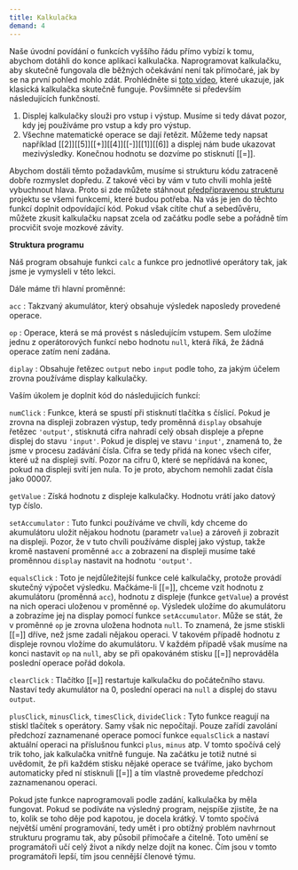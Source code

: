 ```yaml
---
title: Kalkulačka
demand: 4
---
```


Naše úvodní povídání o funkcích vyššího řádu přímo vybízí k tomu, abychom dotáhli do konce aplikaci kalkulačka. Naprogramovat kalkulačku, aby skutečně fungovala dle běžných očekávání není tak přímočaré, jak by se na první pohled mohlo zdát. Prohlédněte si [toto video](assets/kalkulacka.mp4), které ukazuje, jak klasická kalkulačka skutečně funguje. Povšimněte si především následujících funkčností.

1. Displej kalkulačky slouži pro vstup i výstup. Musíme si tedy dávat pozor, kdy jej používáme pro vstup a kdy pro výstup.
1. Všechne matematické operace se dají řetězit. Můžeme tedy napsat například [[2]][[5]][[+]][[4]][[-]][[1]][[6]] a displej nám bude ukazovat mezivýsledky. Konečnou hodnotu se dozvíme po stisknutí [[=]].

Abychom dostáli těmto požadavkům, musíme si strukturu kódu zatraceně dobře rozmyslet dopředu. Z takové věci by vám v tuto chvíli mohla ještě vybuchnout hlava. Proto si zde můžete stáhnout [předpřipravenou strukturu](assets/kalkulacka-zadani.zip) projektu se všemi funkcemi, které budou potřeba. Na vás je jen do těchto funkcí doplnit odpovídající kód. Pokud však cítíte chuť a sebedůvěru, můžete zkusit kalkulačku napsat zcela od začátku podle sebe a pořádně tím procvičit svoje mozkové závity.

**Struktura programu**

Náš program obsahuje funkci `calc` a funkce pro jednotlivé operátory tak, jak jsme je vymysleli v této lekci.

Dále máme tři hlavní proměnné:

`acc`
: Takzvaný akumulátor, který obsahuje výsledek naposledy provedené operace.

`op`
: Operace, která se má provést s následujícím vstupem. Sem uložíme jednu z operátorových funkcí nebo hodnotu `null`, která říká, že žádná operace zatím není zadána.

`diplay`
: Obsahuje řetězec `output` nebo `input` podle toho, za jakým účelem zrovna používáme display kalkulačky.

Vaším úkolem je doplnit kód do následujicích funkcí:

`numClick`
: Funkce, která se spustí při stisknutí tlačítka s číslicí. Pokud je zrovna na displeji zobrazen výstup, tedy proměnná `display` obsahuje řetězec `'output'`, stisknutá cifra nahradí celý obsah displeje a přepne displej do stavu `'input'`. Pokud je displej ve stavu `'input'`, znamená to, že jsme v procesu zadávání čísla. Cifra se tedy přidá na konec všech cifer, které už na displeji svítí. Pozor na cifru 0, které se nepřídává na konec, pokud na displeji svítí jen nula. To je proto, abychom nemohli zadat čísla jako 00007.

`getValue`
: Získá hodnotu z displeje kalkulačky. Hodnotu vrátí jako datový typ číslo.

`setAccumulator`
: Tuto funkci používáme ve chvíli, kdy chceme do akumulátoru uložit nějakou hodnotu (parametr `value`) a zároveň ji zobrazit na displeji. Pozor, že v tuto chvíli používáme displej jako výstup, takže kromě nastavení proměnné `acc` a zobrazení na displeji musíme také proměnnou `display` nastavit na hodnotu `'output'`.

`equalsClick`
: Toto je nejdůležitejší funkce celé kalkulačky, protože provádí skutečný výpočet výsledku. Mačkáme-li [[=]], chceme vzít hodnotu z akumulátoru (proměnná `acc`), hodnotu z displeje (funkce `getValue`) a provést na nich operaci uloženou v proměnné `op`. Výsledek uložíme do akumulátoru a zobrazíme jej na display pomocí funkce `setAccumulator`. Může se stát, že v proměnné `op` je zrovna uložena hodnota `null`. To znamená, že jsme stiskli [[=]] dříve, než jsme zadali nějakou operaci. V takovém případě hodnotu z displeje rovnou vložíme do akumulátoru. V každém případě však musíme na konci nastavit `op` na `null`, aby se při opakováném stisku [[=]] neprováděla poslední operace pořád dokola.

`clearClick`
: Tlačítko [[=]] restartuje kalkulačku do počátečního stavu. Nastaví tedy akumulátor na 0, poslední operaci na `null` a displej do stavu `output`.

`plusClick`, `minusClick`, `timesClick`, `divideClick`
: Tyto funkce reagují na stiskl tlačítek s operátory. Samy však nic nepočítají. Pouze zařídí zavolání předchozí zaznamenané operace pomocí funkce `equalsClick` a nastaví aktuální operaci na příslušnou funkci `plus`, `minus` atp. V tomto spočívá celý trik toho, jak kalkulačka vnitřně funguje. Na začátku je totiž nutné si uvědomit, že při každém stisku nějaké operace se tváříme, jako bychom automaticky před ní stisknuli [[=]] a tím vlastně provedeme předchozí zaznamenanou operaci.

Pokud jste funkce naprogramovali podle zadání, kalkulačka by měla fungovat. Pokud se podíváte na výsledný program, nejspíše zjistíte, že na to, kolik se toho děje pod kapotou, je docela krátký. V tomto spočívá největší umění programování, tedy umět i pro obtížný problém navhrnout strukturu programu tak, aby působil přímočaře a čitelně. Toto umění se programátoři učí celý život a nikdy nelze dojít na konec. Čím jsou v tomto programátoři lepší, tím jsou cennější členové týmu.
